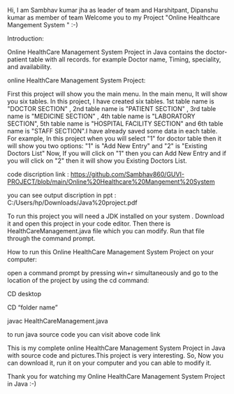 Hi, I am Sambhav kumar jha as leader of team and Harshitpant, Dipanshu kumar as member of team  Welcome you to my Project "Online Healthcare Mangement System " :-)

Introduction:

  Online HealthCare Management System Project in Java contains the doctor-patient table with all records. for example Doctor name, Timing, speciality, and availability.

online HealthCare Management System Project:

First this project will show you the main menu. In the main menu, It will show you six tables. In this project, I have created six tables. 1st table name is "DOCTOR SECTION" , 2nd table name is "PATIENT SECTION" , 3rd table name is "MEDICINE SECTION" , 4th table name is "LABORATORY SECTION", 5th table name is "HOSPITAL FACILITY SECTION" and 6th table name is "STAFF SECTION".I have already saved some data in each table. For example, In this project when you will select "1" for doctor table then it will show you two options: "1" is "Add New Entry" and "2" is "Existing Doctors List" Now, If you will click on "1" then you can Add New Entry and if you will click on "2" then it will show you Existing Doctors List.

code  discription link :
https://github.com/Sambhav860/GUVI-PROJECT/blob/main/Online%20Healthcare%20Mangement%20System

you can see output discription in ppt  :
C:/Users/hp/Downloads/Java%20project.pdf

To run this project you will need a JDK installed on your system . Download it and open this project in your code editor. Then there is HealthCareManagement.java file which you can modify. Run that file through the command prompt.

How to run this Online HealthCare Management System Project on your computer:

open a command prompt by pressing win+r simultaneously and go to the location of the project by using the cd command:

CD desktop

CD “folder name”

javac HealthCareManagement.java

to run java source code you can visit above code link

This is my complete online HealthCare Management System Project in Java with source code and pictures.This project is very interesting. So, Now you can download it, run it on your computer and you can able to modify it.

Thank you for watching my Online HealthCare Management System Project in Java :-)

